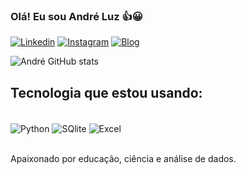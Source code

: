 ### Olá! Eu sou André Luz 👍😀 

[![Linkedin](https://img.shields.io/badge/LinkedIn-0077B5?style=for-the-badge&logo=linkedin&logoColor=white)](https://www.linkedin.com/in/andrejuniorba/)
[![Instagram](https://img.shields.io/badge/Instagram-E4405F?style=for-the-badge&logo=instagram&logoColor=white)](https://www.instagram.com/andrejuniorba/)
[![Blog](https://img.shields.io/badge/Blogger-FF5722?style=for-the-badge&logo=blogger&logoColor=white)](https://matematicaplicadaon.blogspot.com/)


![André GitHub stats](https://github-readme-stats.vercel.app/api?username=andrejuniorba&show_icons=true&theme=dracula)

## Tecnologia que estou usando:

<div style="display: inline_block"><br/>
    <img align="center" alt="Python" src ="https://img.shields.io/badge/Python-14354C?style=for-the-badge&logo=python&logoColor=white">
    <img align="center" alt="SQlite" src ="https://img.shields.io/badge/SQLite-07405E?style=for-the-badge&logo=sqlite&logoColor=white">
    <img align="center" alt="Excel" src ="https://img.shields.io/badge/Microsoft_Excel-217346?style=for-the-badge&logo=microsoft-excel&logoColor=white">

</div><br/>

Apaixonado por educação, ciência e análise de dados.

